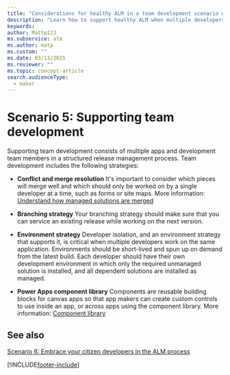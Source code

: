 ```yaml
---
title: "Considerations for healthy ALM in a team development scenario with Power Platform"
description: "Learn how to support healthy ALM when multiple developers and apps are part of a release management process."
keywords: 
author: Mattp123
ms.subservice: alm
ms.author: matp
ms.custom: ""
ms.date: 03/13/2025
ms.reviewer: ""
ms.topic: concept-article
search.audienceType: 
  - maker
---
```

# Scenario 5: Supporting team development

Supporting team development consists of multiple apps and development team members in a structured release management process. Team development includes the following strategies: 

- **Conflict and merge resolution** It's important to consider which pieces will merge well and which should only be worked on by a single developer at a time, such as forms or site maps. More information: [Understand how managed solutions are merged](how-managed-solutions-merged.md)

- **Branching strategy** Your branching strategy should make sure that you can
    service an existing release while working on the next version.

- **Environment strategy** Developer isolation, and an environment strategy that
    supports it, is critical when multiple developers work on the same
    application. Environments should be short-lived and spun up on demand from
    the latest build. Each developer should have their own development environment
    in which only the required unmanaged solution is installed, and all dependent
    solutions are installed as managed.

- **Power Apps component library** Components are reusable building blocks for canvas apps so that app makers can create custom controls to use inside an app, or across apps using the component library. More information: [Component library](/powerapps/maker/canvas-apps/component-library) 

## See also

[Scenario 6: Embrace your citizen developers in the ALM process](embrace-citizen-devs.md)

[!INCLUDE[footer-include](../includes/footer-banner.md)]
